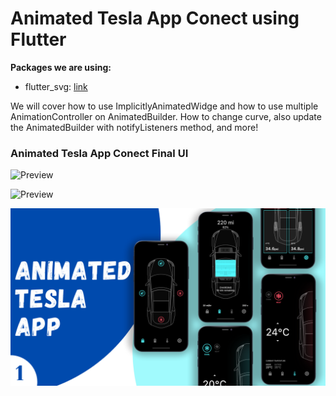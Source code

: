 # Animated Tesla App Conect using Flutter



**Packages we are using:**

- flutter_svg: [link](https://pub.dev/packages/flutter_svg)

We will cover how to use ImplicitlyAnimatedWidge and how to use multiple AnimationController on AnimatedBuilder. How to change curve, also update the AnimatedBuilder with notifyListeners method, and more!

### Animated Tesla App Conect Final UI


![Preview](/tesla_demo.gif)

![Preview](/gif.gif)

![App UI](/ui.png)
